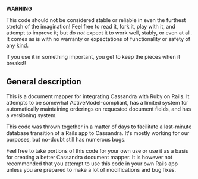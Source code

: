 **WARNING**

This code should not be considered stable or reliable in even the furthest
stretch of the imagination!  Feel free to read it, fork it, play with it,
and attempt to improve it; but do *not* expect it to work well, stably, or even
at all.  It comes as is with no warranty or expectations of functionality or
safety of any kind.

If you use it in something important, you get to keep the pieces when it breaks!!

General description
-------------------

This is a document mapper for integrating Cassandra with Ruby on Rails.  It
attempts to be somewhat ActiveModel-compliant, has a limited system for
automatically maintaining orderings on requested document fields, and has
a versioning system.

This code was thrown together in a matter of days to facilitate a last-minute
database transition of a Rails app to Cassandra.  It's mostly working for our
purposes, but no-doubt still has numerous bugs.

Feel free to take portions of this code for your own use or use it as a basis
for creating a better Cassandra document mapper.  It is however not recommended
that you attempt to use this code in your own Rails app unless you are prepared
to make a lot of modifications and bug fixes.
